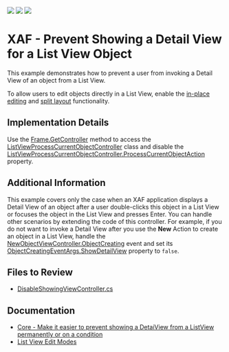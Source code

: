 <!-- default badges list -->
![](https://img.shields.io/endpoint?url=https://codecentral.devexpress.com/api/v1/VersionRange/128592237/22.2.4%2B)
[![](https://img.shields.io/badge/Open_in_DevExpress_Support_Center-FF7200?style=flat-square&logo=DevExpress&logoColor=white)](https://supportcenter.devexpress.com/ticket/details/E622)
[![](https://img.shields.io/badge/📖_How_to_use_DevExpress_Examples-e9f6fc?style=flat-square)](https://docs.devexpress.com/GeneralInformation/403183)
<!-- default badges end -->

# XAF - Prevent Showing a Detail View for a List View Object

This example demonstrates how to prevent a user from invoking a Detail View of an object from a List View.

To allow users to edit objects directly in a List View, enable the [in-place editing](https://docs.devexpress.com/eXpressAppFramework/113249/ui-construction/views/list-view-edit-modes#in-place-editing) and [split layout](https://docs.devexpress.com/eXpressAppFramework/113249/ui-construction/views/list-view-edit-modes#split-layout-the-masterdetailmode-property) functionality.

## Implementation Details

Use the [Frame.GetController<ControllerType>](https://docs.devexpress.com/eXpressAppFramework/DevExpress.ExpressApp.Frame.GetController--1) method to access the [ListViewProcessCurrentObjectController](https://docs.devexpress.com/eXpressAppFramework/DevExpress.ExpressApp.SystemModule.ListViewProcessCurrentObjectController) class and disable the [ListViewProcessCurrentObjectController.ProcessCurrentObjectAction](https://docs.devexpress.com/eXpressAppFramework/DevExpress.ExpressApp.SystemModule.ListViewProcessCurrentObjectController.ProcessCurrentObjectAction) property.

## Additional Information
  
This example covers only the case when an XAF application displays a Detail View of an object after a user double-clicks this object in a List View or focuses the object in the List View and presses Enter. You can handle other scenarios by extending the code of this controller. For example, if you do not want to invoke a Detail View after you use the **New** Action to create an object in a List View, handle the [NewObjectViewController.ObjectCreating](https://docs.devexpress.com/eXpressAppFramework/DevExpress.ExpressApp.SystemModule.NewObjectViewController.ObjectCreating) event and set its [ObjectCreatingEventArgs.ShowDetailView](https://docs.devexpress.com/eXpressAppFramework/DevExpress.ExpressApp.SystemModule.ObjectCreatingEventArgs.ShowDetailView) property to `false`.
  
## Files to Review

* [DisableShowingViewController.cs](./CS/EFCore/MySolution/MySolution.Module/Controllers/DisableShowingViewController.cs)
  
## Documentation

* [Core - Make it easier to prevent showing a DetaiView from a ListView permanently or on a condition](https://supportcenter.devexpress.com/ticket/details/s34026/core-make-it-easier-to-prevent-showing-a-detaiview-from-a-listview-permanently-or-on-a)
* [List View Edit Modes](https://docs.devexpress.com/eXpressAppFramework/113249/ui-construction/views/list-view-edit-modes)
